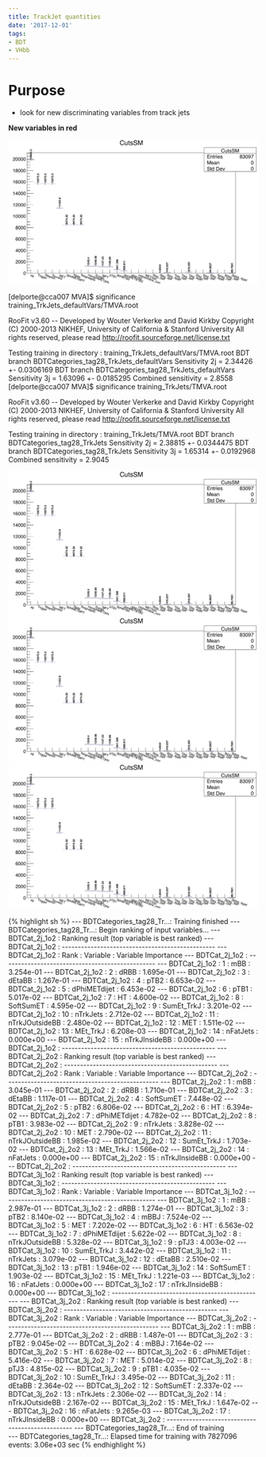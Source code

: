 ```yaml
---
title: TrackJet quantities
date: '2017-12-01'
tags:
- BDT
- VHbb
---
```

# Purpose
* look for new discriminating variables from track jets

**New variables in red**

![IMAGE](/images/q/IMAGE)

[delporte@cca007 MVA]$ significance training_TrkJets_defaultVars/TMVA.root 

RooFit v3.60 -- Developed by Wouter Verkerke and David Kirkby 
                Copyright (C) 2000-2013 NIKHEF, University of California & Stanford University
                All rights reserved, please read http://roofit.sourceforge.net/license.txt

Testing training in directory : training_TrkJets_defaultVars/TMVA.root
BDT branch BDTCategories_tag28_TrkJets_defaultVars
Sensitivity 2j = 2.34426 +- 0.0306169
BDT branch BDTCategories_tag28_TrkJets_defaultVars
Sensitivity 3j = 1.63096 +- 0.0185295
Combined sensitivity = 2.8558
[delporte@cca007 MVA]$ significance training_TrkJets/TMVA.root             

RooFit v3.60 -- Developed by Wouter Verkerke and David Kirkby 
                Copyright (C) 2000-2013 NIKHEF, University of California & Stanford University
                All rights reserved, please read http://roofit.sourceforge.net/license.txt

Testing training in directory : training_TrkJets/TMVA.root
BDT branch BDTCategories_tag28_TrkJets
Sensitivity 2j = 2.38815 +- 0.0344475
BDT branch BDTCategories_tag28_TrkJets
Sensitivity 3j = 1.65314 +- 0.0192968
Combined sensitivity = 2.9045

![IMAGE](/images/q/IMAGE)
![IMAGE](/images/q/IMAGE)
![IMAGE](/images/q/IMAGE)

{% highlight sh %}
--- BDTCategories_tag28_Tr...: Training finished
--- BDTCategories_tag28_Tr...: Begin ranking of input variables...
--- BDTCat_2j_1o2            : Ranking result (top variable is best ranked)
--- BDTCat_2j_1o2            : ------------------------------------------------
--- BDTCat_2j_1o2            : Rank : Variable       : Variable Importance
--- BDTCat_2j_1o2            : ------------------------------------------------
--- BDTCat_2j_1o2            :    1 : mBB            : 3.254e-01
--- BDTCat_2j_1o2            :    2 : dRBB           : 1.695e-01
--- BDTCat_2j_1o2            :    3 : dEtaBB         : 1.267e-01
--- BDTCat_2j_1o2            :    4 : pTB2           : 6.653e-02
--- BDTCat_2j_1o2            :    5 : dPhiMETdijet   : 6.453e-02
--- BDTCat_2j_1o2            :    6 : pTB1           : 5.017e-02
--- BDTCat_2j_1o2            :    7 : HT             : 4.600e-02
--- BDTCat_2j_1o2            :    8 : SoftSumET      : 4.595e-02
--- BDTCat_2j_1o2            :    9 : SumEt_TrkJ     : 3.201e-02
--- BDTCat_2j_1o2            :   10 : nTrkJets       : 2.712e-02
--- BDTCat_2j_1o2            :   11 : nTrkJOutsideBB : 2.480e-02
--- BDTCat_2j_1o2            :   12 : MET            : 1.511e-02
--- BDTCat_2j_1o2            :   13 : MEt_TrkJ       : 6.208e-03
--- BDTCat_2j_1o2            :   14 : nFatJets       : 0.000e+00
--- BDTCat_2j_1o2            :   15 : nTrkJInsideBB  : 0.000e+00
--- BDTCat_2j_1o2            : ------------------------------------------------
--- BDTCat_2j_2o2            : Ranking result (top variable is best ranked)
--- BDTCat_2j_2o2            : ------------------------------------------------
--- BDTCat_2j_2o2            : Rank : Variable       : Variable Importance
--- BDTCat_2j_2o2            : ------------------------------------------------
--- BDTCat_2j_2o2            :    1 : mBB            : 3.045e-01
--- BDTCat_2j_2o2            :    2 : dRBB           : 1.710e-01
--- BDTCat_2j_2o2            :    3 : dEtaBB         : 1.117e-01
--- BDTCat_2j_2o2            :    4 : SoftSumET      : 7.448e-02
--- BDTCat_2j_2o2            :    5 : pTB2           : 6.806e-02
--- BDTCat_2j_2o2            :    6 : HT             : 6.394e-02
--- BDTCat_2j_2o2            :    7 : dPhiMETdijet   : 4.782e-02
--- BDTCat_2j_2o2            :    8 : pTB1           : 3.983e-02
--- BDTCat_2j_2o2            :    9 : nTrkJets       : 3.828e-02
--- BDTCat_2j_2o2            :   10 : MET            : 2.790e-02
--- BDTCat_2j_2o2            :   11 : nTrkJOutsideBB : 1.985e-02
--- BDTCat_2j_2o2            :   12 : SumEt_TrkJ     : 1.703e-02
--- BDTCat_2j_2o2            :   13 : MEt_TrkJ       : 1.566e-02
--- BDTCat_2j_2o2            :   14 : nFatJets       : 0.000e+00
--- BDTCat_2j_2o2            :   15 : nTrkJInsideBB  : 0.000e+00
--- BDTCat_2j_2o2            : ------------------------------------------------
--- BDTCat_3j_1o2            : Ranking result (top variable is best ranked)
--- BDTCat_3j_1o2            : ------------------------------------------------
--- BDTCat_3j_1o2            : Rank : Variable       : Variable Importance
--- BDTCat_3j_1o2            : ------------------------------------------------
--- BDTCat_3j_1o2            :    1 : mBB            : 2.987e-01
--- BDTCat_3j_1o2            :    2 : dRBB           : 1.274e-01
--- BDTCat_3j_1o2            :    3 : pTB2           : 8.140e-02
--- BDTCat_3j_1o2            :    4 : mBBJ           : 7.524e-02
--- BDTCat_3j_1o2            :    5 : MET            : 7.202e-02
--- BDTCat_3j_1o2            :    6 : HT             : 6.563e-02
--- BDTCat_3j_1o2            :    7 : dPhiMETdijet   : 5.622e-02
--- BDTCat_3j_1o2            :    8 : nTrkJOutsideBB : 5.328e-02
--- BDTCat_3j_1o2            :    9 : pTJ3           : 4.003e-02
--- BDTCat_3j_1o2            :   10 : SumEt_TrkJ     : 3.442e-02
--- BDTCat_3j_1o2            :   11 : nTrkJets       : 3.079e-02
--- BDTCat_3j_1o2            :   12 : dEtaBB         : 2.510e-02
--- BDTCat_3j_1o2            :   13 : pTB1           : 1.946e-02
--- BDTCat_3j_1o2            :   14 : SoftSumET      : 1.903e-02
--- BDTCat_3j_1o2            :   15 : MEt_TrkJ       : 1.221e-03
--- BDTCat_3j_1o2            :   16 : nFatJets       : 0.000e+00
--- BDTCat_3j_1o2            :   17 : nTrkJInsideBB  : 0.000e+00
--- BDTCat_3j_1o2            : ------------------------------------------------
--- BDTCat_3j_2o2            : Ranking result (top variable is best ranked)
--- BDTCat_3j_2o2            : ------------------------------------------------
--- BDTCat_3j_2o2            : Rank : Variable       : Variable Importance
--- BDTCat_3j_2o2            : ------------------------------------------------
--- BDTCat_3j_2o2            :    1 : mBB            : 2.777e-01
--- BDTCat_3j_2o2            :    2 : dRBB           : 1.487e-01
--- BDTCat_3j_2o2            :    3 : pTB2           : 9.045e-02
--- BDTCat_3j_2o2            :    4 : mBBJ           : 7.164e-02
--- BDTCat_3j_2o2            :    5 : HT             : 6.628e-02
--- BDTCat_3j_2o2            :    6 : dPhiMETdijet   : 5.416e-02
--- BDTCat_3j_2o2            :    7 : MET            : 5.014e-02
--- BDTCat_3j_2o2            :    8 : pTJ3           : 4.815e-02
--- BDTCat_3j_2o2            :    9 : pTB1           : 4.035e-02
--- BDTCat_3j_2o2            :   10 : SumEt_TrkJ     : 3.495e-02
--- BDTCat_3j_2o2            :   11 : dEtaBB         : 2.364e-02
--- BDTCat_3j_2o2            :   12 : SoftSumET      : 2.337e-02
--- BDTCat_3j_2o2            :   13 : nTrkJets       : 2.306e-02
--- BDTCat_3j_2o2            :   14 : nTrkJOutsideBB : 2.167e-02
--- BDTCat_3j_2o2            :   15 : MEt_TrkJ       : 1.647e-02
--- BDTCat_3j_2o2            :   16 : nFatJets       : 9.265e-03
--- BDTCat_3j_2o2            :   17 : nTrkJInsideBB  : 0.000e+00
--- BDTCat_3j_2o2            : ------------------------------------------------
--- BDTCategories_tag28_Tr...: End of training                                              
--- BDTCategories_tag28_Tr...: Elapsed time for training with 7827096 events: 3.06e+03 sec
{% endhighlight %}

